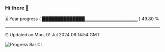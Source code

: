 ### Hi there 👋

⏳ Year progress { ██████████████▁▁▁▁▁▁▁▁▁▁▁▁▁▁▁▁ } 49.80 %

---

⏰ Updated on Mon, 01 Jul 2024 06:14:54 GMT

![Progress Bar CI](https://github.com/code-lakshay/GitHub-Actions-Demo/workflows/Progress%20Bar%20CI/badge.svg)
